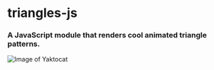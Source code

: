 # triangles-js
### A JavaScript module that renders cool animated triangle patterns.

![Image of Yaktocat](https://octodex.github.com/images/yaktocat.png)